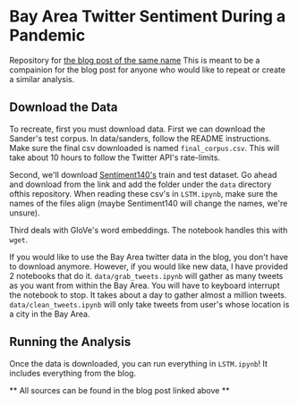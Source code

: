 # Bay Area Twitter Sentiment During a Pandemic

Repository for [the blog post of the same name](https://cameronmalloy.github.io/ba-sentiment.html) This is meant to be a compainion for the blog post for anyone who would like to repeat or create a similar analysis.

## Download the Data
To recreate, first you must download data.
First we can download the Sander's test corpus. In data/sanders, follow the README instructions. Make sure the final csv downloaded is named `final_corpus.csv`. This will take about 10 hours to follow the Twitter API's rate-limits.

Second, we'll download [Sentiment140's](http://help.sentiment140.com/for-students) train and test dataset. Go ahead and download from the link and add the folder under the `data` directory ofthis repository. When reading these csv's in `LSTM.ipynb`, make sure the names of the files align (maybe Sentiment140 will change the names, we're unsure).

Third deals with GloVe's word embeddings. The notebook handles this with `wget`.

If you would like to use the Bay Area twitter data in the blog, you don't have to download anymore. However, if you would like new data, I have provided 2 notebooks that do it. `data/grab_tweets.ipynb` will gather as many tweets as you want from within the Bay Area. You will have to keyboard interrupt the notebook to stop. It takes about a day to gather almost a million tweets. `data/clean_tweets.ipynb` will only take tweets from user's whose location is a city in the Bay Area.

## Running the Analysis
Once the data is downloaded, you can run everything in `LSTM.ipynb`! It includes everything from the blog.

** All sources can be found in the blog post linked above **

